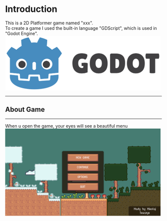 # Introduction
This is a 2D Platformer game named "xxx".  
To create a game I used the built-in language "GDScript", which is used in "Godot Engine".  
<a href="https://godotengine.org/"><img src="icon.svg" width="500"> </a>
***
## About Game
***
When u open the game, your eyes will see a beautiful menu  
<img src="Menu.png" width="500">